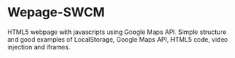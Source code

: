Wepage-SWCM
===========

HTML5 webpage with javascripts using Google Maps API.
Simple structure and good examples of LocalStorage, Google Maps API, HTML5 code, video injection and iframes.
